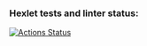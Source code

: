 ### Hexlet tests and linter status:
[![Actions Status](https://github.com/Null-ch/php-project-lvl1/workflows/hexlet-check/badge.svg)](https://github.com/Null-ch/php-project-lvl1/actions)